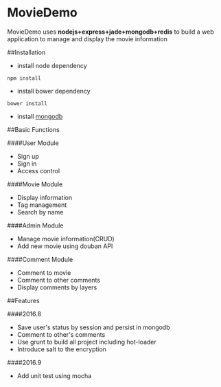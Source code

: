 
# MovieDemo

MovieDemo uses **nodejs+express+jade+mongodb+redis** to build a web application to manage and display the movie information 

##Installation

 - install node dependency
```
npm install
```
 - install bower dependency
```
bower install
```
 - install [mongodb](https://www.mongodb.com/download-center#community)


##Basic Functions

####User Module

 - Sign up
 - Sign in
 - Access control
 
####Movie Module

 - Display information
 - Tag management
 - Search by name 
 
####Admin Module

 - Manage movie information(CRUD)
 - Add new movie using douban API
 
####Comment Module

 - Comment to movie
 - Comment to other comments
 - Display comments by layers
 
##Features

####2016.8

- Save user's status by session and persist in mongodb
- Comment to other's comments
- Use grunt to build all project including hot-loader
- Introduce salt to the encryption

####2016.9

- Add unit test using mocha
